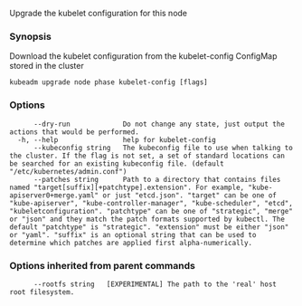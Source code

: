 
Upgrade the kubelet configuration for this node

### Synopsis

Download the kubelet configuration from the kubelet-config ConfigMap stored in the cluster

```
kubeadm upgrade node phase kubelet-config [flags]
```

### Options

```
      --dry-run             Do not change any state, just output the actions that would be performed.
  -h, --help                help for kubelet-config
      --kubeconfig string   The kubeconfig file to use when talking to the cluster. If the flag is not set, a set of standard locations can be searched for an existing kubeconfig file. (default "/etc/kubernetes/admin.conf")
      --patches string      Path to a directory that contains files named "target[suffix][+patchtype].extension". For example, "kube-apiserver0+merge.yaml" or just "etcd.json". "target" can be one of "kube-apiserver", "kube-controller-manager", "kube-scheduler", "etcd", "kubeletconfiguration". "patchtype" can be one of "strategic", "merge" or "json" and they match the patch formats supported by kubectl. The default "patchtype" is "strategic". "extension" must be either "json" or "yaml". "suffix" is an optional string that can be used to determine which patches are applied first alpha-numerically.
```

### Options inherited from parent commands

```
      --rootfs string   [EXPERIMENTAL] The path to the 'real' host root filesystem.
```
